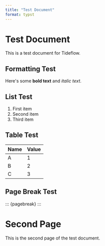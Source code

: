 ```yaml
---
title: "Test Document"
format: typst
---
```


# Test Document

This is a test document for Tideflow.

## Formatting Test

Here's some **bold text** and *italic text*.

## List Test

1. First item
2. Second item
3. Third item

## Table Test

| Name | Value |
|------|-------|
| A    | 1     |
| B    | 2     |
| C    | 3     |

## Page Break Test

::: {pagebreak}
:::

# Second Page

This is the second page of the test document.
